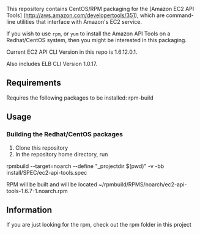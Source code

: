  
This repository contains CentOS/RPM packaging for the [Amazon EC2 API
Tools] (http://aws.amazon.com/developertools/351), which are
command-line utilities that interface with Amazon's EC2 service.

If you wish to use `rpm`, or `yum` to install the Amazon
API Tools on a Redhat/CentOS system, then you might
be interested in this packaging.

Current EC2 API CLI Version in this repo is 1.6.12.0.1.

Also includes ELB CLI Version 1.0.17.

## Requirements

Requires the following packages to be installed:
rpm-build

## Usage

### Building the Redhat/CentOS packages 

1. Clone this repository 
2. In the repository home directory, run

rpmbuild --target=noarch --define "_projectdir $(pwd)" -v -bb install/SPEC/ec2-api-tools.spec  

RPM will be built and will be located ~/rpmbuild/RPMS/noarch/ec2-api-tools-1.6.7-1.noarch.rpm

## Information
If you are just looking for the rpm, check out the rpm folder in this project 
 
